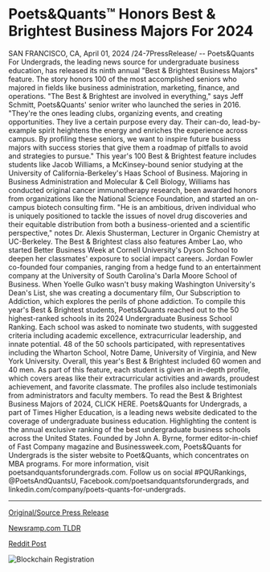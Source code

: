 # Poets&Quants™ Honors Best & Brightest Business Majors For 2024

SAN FRANCISCO, CA, April 01, 2024 /24-7PressRelease/ -- Poets&Quants For Undergrads, the leading news source for undergraduate business education, has released its ninth annual "Best & Brightest Business Majors" feature. The story honors 100 of the most accomplished seniors who majored in fields like business administration, marketing, finance, and operations.   "The Best & Brightest are involved in everything," says Jeff Schmitt, Poets&Quants' senior writer who launched the series in 2016. "They're the ones leading clubs, organizing events, and creating opportunities. They live a certain purpose every day. Their can-do, lead-by-example spirit heightens the energy and enriches the experience across campus. By profiling these seniors, we want to inspire future business majors with success stories that give them a roadmap of pitfalls to avoid and strategies to pursue."  This year's 100 Best & Brightest feature includes students like Jacob Williams, a McKinsey-bound senior studying at the University of California-Berkeley's Haas School of Business. Majoring in Business Administration and Molecular & Cell Biology, Williams has conducted original cancer immunotherapy research, been awarded honors from organizations like the National Science Foundation, and started an on-campus biotech consulting firm. "He is an ambitious, driven individual who is uniquely positioned to tackle the issues of novel drug discoveries and their equitable distribution from both a business-oriented and a scientific perspective," notes Dr. Alexis Shusterman, Lecturer in Organic Chemistry at UC-Berkeley.   The Best & Brightest class also features Amber Lao, who started Better Business Week at Cornell University's Dyson School to deepen her classmates' exposure to social impact careers. Jordan Fowler co-founded four companies, ranging from a hedge fund to an entertainment company at the University of South Carolina's Darla Moore School of Business. When Yoelle Gulko wasn't busy making Washington University's Dean's List, she was creating a documentary film, Our Subscription to Addiction, which explores the perils of phone addiction.   To compile this year's Best & Brightest students, Poets&Quants reached out to the 50 highest-ranked schools in its 2024 Undergraduate Business School Ranking. Each school was asked to nominate two students, with suggested criteria including academic excellence, extracurricular leadership, and innate potential. 48 of the 50 schools participated, with representatives including the Wharton School, Notre Dame, University of Virginia, and New York University. Overall, this year's Best & Brightest included 60 women and 40 men. As part of this feature, each student is given an in-depth profile, which covers areas like their extracurricular activities and awards, proudest achievement, and favorite classmate. The profiles also include testimonials from administrators and faculty members.   To read the Best & Brightest Business Majors of 2024, CLICK HERE.  Poets&Quants for Undergrads, a part of Times Higher Education, is a leading news website dedicated to the coverage of undergraduate business education. Highlighting the content is the annual exclusive ranking of the best undergraduate business schools across the United States. Founded by John A. Byrne, former editor-in-chief of Fast Company magazine and Businessweek.com, Poets&Quants for Undergrads is the sister website to Poet&Quants, which concentrates on MBA programs. For more information, visit poetsandquantsforundergrads.com. Follow us on social #PQURankings, @PoetsAndQuantsU, Facebook.com/poetsandquantsforundergrads, and linkedin.com/company/poets-quants-for-undergrads. 

---

[Original/Source Press Release](https://www.24-7pressrelease.com/press-release/509700/poetsquants-honors-best-brightest-business-majors-for-2024)
                    

[Newsramp.com TLDR](None) 



[Reddit Post](https://www.reddit.com/r/AwardsAndRecognition/comments/1bsx7yi/poetsquants_for_undergrads_honors_100_best/) 



![Blockchain Registration](https://cdn.newsramp.app/24-7PressRelease/qrcode/244/1/elleGNG1.webp)
